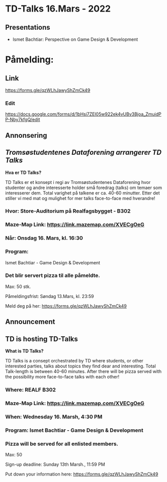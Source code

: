 
# TD-Talks 16.Mars - 2022

## Presentations

* Ismet Bachtiar: Perspective on Game Design & Development

# Påmelding:
## Link
https://forms.gle/qzWLhJawyShZmCk49
### Edit
https://docs.google.com/forms/d/1bHsi7ZEl05w922ek4vUBv3Bjoa_ZmuidPP-Nby7kfgQ/edit

## Annonsering
## ***Tromsøstudentenes Dataforening arrangerer TD Talks***

**Hva er TD Talks?**

TD Talks er et konsept i regi av Tromsøstudentenes Dataforening hvor studenter og andre interesserte holder små foredrag (talks) om temaer som interesserer dem. Total varighet på talkene er ca. 40-60 minutter. Etter det stiller vi med mat og mulighet for mer talks face-to-face med hverandre!

### **Hvor**: Store-Auditorium på Realfagsbygget - B302 
### **Maze-Map Link**: https://link.mazemap.com/XVECgOeG
### **Når**: Onsdag 16. Mars, kl. 16:30

### **Program:**

Ismet Bachtiar - Game Design & Development

### **Det blir servert pizza til alle påmeldte.**
Max: 50 stk.

Påmeldingsfrist: Søndag 13.Mars, kl. 23:59

Meld deg på her: https://forms.gle/qzWLhJawyShZmCk49


## Announcement
## **TD is hosting TD-Talks**

**What is TD Talks?**

TD Talks is a consept orchestrated by TD where students, or other interested parties, talks about topics they find dear and interesting. Total Talk-length is between 40-60 minutes. After there will be pizza served with the possibility more face-to-face talks with each other!

### **Where**: REALF B302 
### **Maze-Map Link**: https://link.mazemap.com/XVECgOeG
### **When**: Wednesday 16. Marsh, 4:30 PM

### **Program**: Ismet Bachtiar - Game Design & Development

### **Pizza will be served for all enlisted members.**
Max: 50

Sign-up deadline: Sunday 13th Marsh., 11:59 PM

Put down your information here: https://forms.gle/qzWLhJawyShZmCk49


